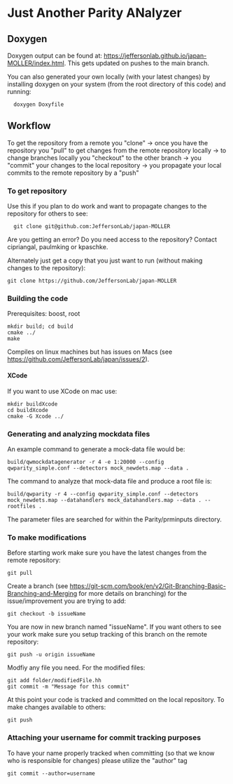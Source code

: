 # Just Another Parity ANalyzer
   
## Doxygen
Doxygen output can be found at: https://jeffersonlab.github.io/japan-MOLLER/index.html. This gets updated on pushes to the main branch. 

You can also generated your own locally (with your latest changes) by installing doxygen on your system (from the root directory of this code) and running:
```
  doxygen Doxyfile
```

## Workflow
To get the repository from a remote you "clone" -> once you have the repository you "pull" to get changes from the remote repository locally -> to change branches locally you "checkout" to the other branch  -> you "commit" your changes to the local repository -> you propagate your local commits to the remote repository by a "push" 

### To get repository
Use this if you plan to do work and want to propagate changes to the repository for others to see:
```
  git clone git@github.com:JeffersonLab/japan-MOLLER
```

Are you getting an error? Do you need access to the repository? Contact cipriangal, paulmking or kpaschke.

Alternately just get a copy that you just want to run (without making changes to the repository):
  ```
  git clone https://github.com/JeffersonLab/japan-MOLLER
  ```

### Building the code
Prerequisites: boost, root
  ```
  mkdir build; cd build
  cmake ../
  make
  ```
Compiles on linux machines but has issues on Macs (see https://github.com/JeffersonLab/japan/issues/2).

#### XCode
If you want to use XCode on mac use:
```
mkdir buildXcode
cd buildXcode
cmake -G Xcode ../
```

### Generating and analyzing mockdata files
An example command to generate a mock-data file would be:
```
build/qwmockdatagenerator -r 4 -e 1:20000 --config qwparity_simple.conf --detectors mock_newdets.map --data .
```

The command to analyze that mock-data file and produce a root file is:
```
build/qwparity -r 4 --config qwparity_simple.conf --detectors mock_newdets.map --datahandlers mock_datahandlers.map --data . --rootfiles .
```

The parameter files are searched for within the Parity/prminputs directory.



### To make modifications
Before starting work make sure you have the latest changes from the remote repository:
```
git pull
```

Create a branch (see https://git-scm.com/book/en/v2/Git-Branching-Basic-Branching-and-Merging for more details on branching) for the issue/improvement you are trying to add:
 ```
 git checkout -b issueName
 ```
  
You are now in new branch named "issueName". If you want others to see your work make sure you setup tracking of this branch on the remote repository:
  ```
  git push -u origin issueName
  ```
Modfiy any file you need. For the modified files:
  ```
  git add folder/modifiedFile.hh
  git commit -m "Message for this commit"
  ```
  
At this point your code is tracked and committed on the local repository. To make changes available to others:
  ```
  git push
  ```
### Attaching your username for commit tracking purposes

To have your name properly tracked when committing (so that we know who is responsible for changes) please utilize the "author" tag
  ```
  git commit --author=username
  ```
